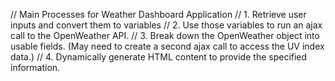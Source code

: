 // Main Processes for Weather Dashboard Application
// 1. Retrieve user inputs and convert them to variables
// 2. Use those variables to run an ajax call to the OpenWeather API.
// 3. Break down the OpenWeather object into usable fields. (May need to create a second ajax call to access the UV index data.)
// 4. Dynamically generate HTML content to provide the specified information.